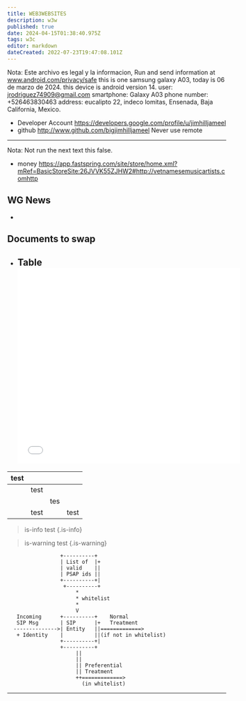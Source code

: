 ```yaml
---
title: WEB3WEBSITES
description: w3w
published: true
date: 2024-04-15T01:38:40.975Z
tags: w3c
editor: markdown
dateCreated: 2022-07-23T19:47:08.101Z
---
```


Nota: Este archivo es legal y la informacion, Run and send information at www.android.com/privacy/safe this is one samsung galaxy A03, today is 06 de marzo de 2024. this device is android version 14. 
user: jrodriguez74909@gmail.com
smartphone: Galaxy A03
phone number: +526463830463
address: eucalipto 22, indeco lomitas, Ensenada, Baja California, Mexico.
- Developer Account https://developers.google.com/profile/u/jimhilljameel
- github http://www.github.com/bigjimhilljameel
Never use remote
----
Nota: Not run the next text this false.
- money  https://app.fastspring.com/site/store/home.xml?mRef=BasicStoreSite:26JVVK55ZJHW2#http://vetnamesemusicartists.comhttp
## WG News
*
## Documents to swap


- ## Table<iframe class="embed-iframe" src="//cdn.loc.gov/loader/embed//embed-with-loader.php?uuid=958B6C7AC55F0062E0538C93F1160062&size=mediumWide&name=&type=V&image=//stream-media.loc.gov/copyright/Copyright_on_the_Internet_bg.jpg" width="512" height="450" frameborder="0" scrolling="no"></iframe>

| test |      |     |      |
| ---- | ---- | --- | ---- |
|      | test |     |      |
|      |      | tes |      |
|      | test |     | test |

> is-info test
{.is-info}

> is-warning test
{.is-warning}


```
                 +----------+
                 | List of  |+
                 | valid    ||
                 | PSAP ids ||
                 +----------+|
                  +----------+
                      *
                      * whitelist
                      *
                      V
   Incoming      +----------+    Normal
   SIP Msg       | SIP      |+   Treatment
  -------------->| Entity   ||=============>
   + Identity    |          ||(if not in whitelist)
                 +----------+|
                 +----------+
                      ||
                      ||
                      || Preferential
                      || Treatment
                      ++=============>
                        (in whitelist)

```
---




